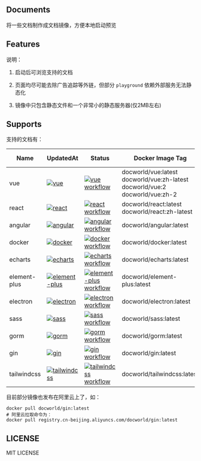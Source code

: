 ## Documents

将一些文档制作成文档镜像，方便本地启动预览

## Features

说明：

1. 启动后可浏览支持的文档

2. 页面均尽可能去除广告追踪等外链，但部分 `playground` 依赖外部服务无法静态化

3. 镜像中只包含静态文件和一个非常小的静态服务器(仅2MB左右)

## Supports

支持的文档有：

<!-- supports table start -->

| Name | UpdatedAt | Status | Docker Image Tag | Docker Pulls |
| ------ | ------ | ------ | ------ | ------ |
| vue | [![vue](https://img.shields.io/badge/dynamic/json?url=https%3A%2F%2Fworker.ikrong.com%2Fdockerhub%2Fmanifest%2Fdocworld%2Fvue%3Flang%3Dzh-cn&query=%24.last_updated&style=flat-square&label=&color=%2325c2a0)](https://hub.docker.com/r/docworld/vue) | [![vue workflow](https://img.shields.io/github/actions/workflow/status/ikrong/documents/vue.yml?style=flat-square)](https://github.com/ikrong/documents/actions/workflows/vue.yml) | docworld/vue:latest<br/>docworld/vue:zh-latest<br/>docworld/vue:2<br/>docworld/vue:zh-2 | [![vue pulls](https://img.shields.io/docker/pulls/docworld/vue?color=%232d9cec&label=%2B&style=flat-square)](https://hub.docker.com/r/docworld/vue) |
| react | [![react](https://img.shields.io/badge/dynamic/json?url=https%3A%2F%2Fworker.ikrong.com%2Fdockerhub%2Fmanifest%2Fdocworld%2Freact%3Flang%3Dzh-cn&query=%24.last_updated&style=flat-square&label=&color=%2325c2a0)](https://hub.docker.com/r/docworld/react) | [![react workflow](https://img.shields.io/github/actions/workflow/status/ikrong/documents/react.yml?style=flat-square)](https://github.com/ikrong/documents/actions/workflows/react.yml) | docworld/react:latest<br/>docworld/react:zh-latest | [![react pulls](https://img.shields.io/docker/pulls/docworld/react?color=%232d9cec&label=%2B&style=flat-square)](https://hub.docker.com/r/docworld/react) |
| angular | [![angular](https://img.shields.io/badge/dynamic/json?url=https%3A%2F%2Fworker.ikrong.com%2Fdockerhub%2Fmanifest%2Fdocworld%2Fangular%3Flang%3Dzh-cn&query=%24.last_updated&style=flat-square&label=&color=%2325c2a0)](https://hub.docker.com/r/docworld/angular) | [![angular workflow](https://img.shields.io/github/actions/workflow/status/ikrong/documents/angular.yml?style=flat-square)](https://github.com/ikrong/documents/actions/workflows/angular.yml) | docworld/angular:latest | [![angular pulls](https://img.shields.io/docker/pulls/docworld/angular?color=%232d9cec&label=%2B&style=flat-square)](https://hub.docker.com/r/docworld/angular) |
| docker | [![docker](https://img.shields.io/badge/dynamic/json?url=https%3A%2F%2Fworker.ikrong.com%2Fdockerhub%2Fmanifest%2Fdocworld%2Fdocker%3Flang%3Dzh-cn&query=%24.last_updated&style=flat-square&label=&color=%2325c2a0)](https://hub.docker.com/r/docworld/docker) | [![docker workflow](https://img.shields.io/github/actions/workflow/status/ikrong/documents/docker.yml?style=flat-square)](https://github.com/ikrong/documents/actions/workflows/docker.yml) | docworld/docker:latest | [![docker pulls](https://img.shields.io/docker/pulls/docworld/docker?color=%232d9cec&label=%2B&style=flat-square)](https://hub.docker.com/r/docworld/docker) |
| echarts | [![echarts](https://img.shields.io/badge/dynamic/json?url=https%3A%2F%2Fworker.ikrong.com%2Fdockerhub%2Fmanifest%2Fdocworld%2Fecharts%3Flang%3Dzh-cn&query=%24.last_updated&style=flat-square&label=&color=%2325c2a0)](https://hub.docker.com/r/docworld/echarts) | [![echarts workflow](https://img.shields.io/github/actions/workflow/status/ikrong/documents/echarts.yml?style=flat-square)](https://github.com/ikrong/documents/actions/workflows/echarts.yml) | docworld/echarts:latest | [![echarts pulls](https://img.shields.io/docker/pulls/docworld/echarts?color=%232d9cec&label=%2B&style=flat-square)](https://hub.docker.com/r/docworld/echarts) |
| element-plus | [![element-plus](https://img.shields.io/badge/dynamic/json?url=https%3A%2F%2Fworker.ikrong.com%2Fdockerhub%2Fmanifest%2Fdocworld%2Felement-plus%3Flang%3Dzh-cn&query=%24.last_updated&style=flat-square&label=&color=%2325c2a0)](https://hub.docker.com/r/docworld/element-plus) | [![element-plus workflow](https://img.shields.io/github/actions/workflow/status/ikrong/documents/element-plus.yml?style=flat-square)](https://github.com/ikrong/documents/actions/workflows/element-plus.yml) | docworld/element-plus:latest | [![element-plus pulls](https://img.shields.io/docker/pulls/docworld/element-plus?color=%232d9cec&label=%2B&style=flat-square)](https://hub.docker.com/r/docworld/element-plus) |
| electron | [![electron](https://img.shields.io/badge/dynamic/json?url=https%3A%2F%2Fworker.ikrong.com%2Fdockerhub%2Fmanifest%2Fdocworld%2Felectron%3Flang%3Dzh-cn&query=%24.last_updated&style=flat-square&label=&color=%2325c2a0)](https://hub.docker.com/r/docworld/electron) | [![electron workflow](https://img.shields.io/github/actions/workflow/status/ikrong/documents/electron.yml?style=flat-square)](https://github.com/ikrong/documents/actions/workflows/electron.yml) | docworld/electron:latest | [![electron pulls](https://img.shields.io/docker/pulls/docworld/electron?color=%232d9cec&label=%2B&style=flat-square)](https://hub.docker.com/r/docworld/electron) |
| sass | [![sass](https://img.shields.io/badge/dynamic/json?url=https%3A%2F%2Fworker.ikrong.com%2Fdockerhub%2Fmanifest%2Fdocworld%2Fsass%3Flang%3Dzh-cn&query=%24.last_updated&style=flat-square&label=&color=%2325c2a0)](https://hub.docker.com/r/docworld/sass) | [![sass workflow](https://img.shields.io/github/actions/workflow/status/ikrong/documents/sass.yml?style=flat-square)](https://github.com/ikrong/documents/actions/workflows/sass.yml) | docworld/sass:latest | [![sass pulls](https://img.shields.io/docker/pulls/docworld/sass?color=%232d9cec&label=%2B&style=flat-square)](https://hub.docker.com/r/docworld/sass) |
| gorm | [![gorm](https://img.shields.io/badge/dynamic/json?url=https%3A%2F%2Fworker.ikrong.com%2Fdockerhub%2Fmanifest%2Fdocworld%2Fgorm%3Flang%3Dzh-cn&query=%24.last_updated&style=flat-square&label=&color=%2325c2a0)](https://hub.docker.com/r/docworld/gorm) | [![gorm workflow](https://img.shields.io/github/actions/workflow/status/ikrong/documents/gorm.yml?style=flat-square)](https://github.com/ikrong/documents/actions/workflows/gorm.yml) | docworld/gorm:latest | [![gorm pulls](https://img.shields.io/docker/pulls/docworld/gorm?color=%232d9cec&label=%2B&style=flat-square)](https://hub.docker.com/r/docworld/gorm) |
| gin | [![gin](https://img.shields.io/badge/dynamic/json?url=https%3A%2F%2Fworker.ikrong.com%2Fdockerhub%2Fmanifest%2Fdocworld%2Fgin%3Flang%3Dzh-cn&query=%24.last_updated&style=flat-square&label=&color=%2325c2a0)](https://hub.docker.com/r/docworld/gin) | [![gin workflow](https://img.shields.io/github/actions/workflow/status/ikrong/documents/gin.yml?style=flat-square)](https://github.com/ikrong/documents/actions/workflows/gin.yml) | docworld/gin:latest | [![gin pulls](https://img.shields.io/docker/pulls/docworld/gin?color=%232d9cec&label=%2B&style=flat-square)](https://hub.docker.com/r/docworld/gin) |
| tailwindcss | [![tailwindcss](https://img.shields.io/badge/dynamic/json?url=https%3A%2F%2Fworker.ikrong.com%2Fdockerhub%2Fmanifest%2Fdocworld%2Ftailwindcss%3Flang%3Dzh-cn&query=%24.last_updated&style=flat-square&label=&color=%2325c2a0)](https://hub.docker.com/r/docworld/tailwindcss) | [![tailwindcss workflow](https://img.shields.io/github/actions/workflow/status/ikrong/documents/tailwindcss.yml?style=flat-square)](https://github.com/ikrong/documents/actions/workflows/tailwindcss.yml) | docworld/tailwindcss:latest | [![tailwindcss pulls](https://img.shields.io/docker/pulls/docworld/tailwindcss?color=%232d9cec&label=%2B&style=flat-square)](https://hub.docker.com/r/docworld/tailwindcss) |

<!-- supports table end -->

目前部分镜像也发布在阿里云上了，如：

```shell
docker pull docworld/gin:latest
# 阿里云拉取命令为：
docker pull registry.cn-beijing.aliyuncs.com/docworld/gin:latest
```

## LICENSE

MIT LICENSE